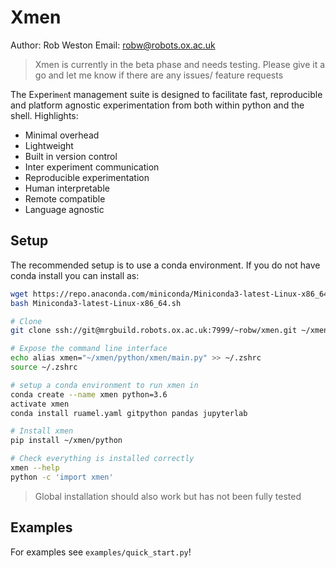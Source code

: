 
# Xmen
Author: Rob Weston
Email: robw@robots.ox.ac.uk
> Xmen is currently in the beta phase and needs testing. Please give it a go and let me know if there are any issues/ feature requests

The E`x`peri`men`t management suite is designed to facilitate fast, reproducible and platform agnostic experimentation from both within python and the shell. Highlights:

- Minimal overhead
- Lightweight
- Built in version control
- Inter experiment communication
- Reproducible experimentation
- Human interpretable
- Remote compatible
- Language agnostic

## Setup
The recommended setup is to use a conda environment. If you do not have conda install you can install as:

```bash
wget https://repo.anaconda.com/miniconda/Miniconda3-latest-Linux-x86_64.sh
bash Miniconda3-latest-Linux-x86_64.sh
```

```bash
# Clone
git clone ssh://git@mrgbuild.robots.ox.ac.uk:7999/~robw/xmen.git ~/xmen

# Expose the command line interface
echo alias xmen="~/xmen/python/xmen/main.py" >> ~/.zshrc
source ~/.zshrc

# setup a conda environment to run xmen in
conda create --name xmen python=3.6
activate xmen
conda install ruamel.yaml gitpython pandas jupyterlab

# Install xmen
pip install ~/xmen/python

# Check everything is installed correctly
xmen --help
python -c 'import xmen'
```

> Global installation should also work but has not been fully tested

## Examples
For examples see `examples/quick_start.py`!

